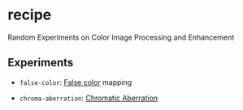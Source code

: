 # recipe
Random Experiments on Color Image Processing and Enhancement

## Experiments
* `false-color`: [False color] mapping

[False color]: https://en.wikipedia.org/wiki/False_color

* `chroma-aberration`: [Chromatic Aberration]

[Chromatic Aberration]: https://en.wikipedia.org/wiki/Chromatic_aberration